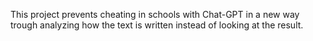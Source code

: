 This project prevents cheating in schools with Chat-GPT in a new way trough analyzing how the text is written instead of looking at the result. 

